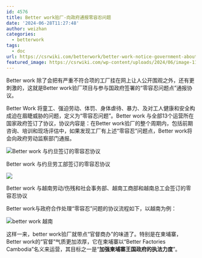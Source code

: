 ```yaml
---
id: 4576
title: Better work验厂-向政府通报零容忍问题
date: '2024-06-28T11:27:48'
author: weizhan
categories:
  - betterwork
tags:
  - doc
url: https://csrwiki.com/betterwork/better-work-notice-government-about-zero-tolerance-violations
featured_image: https://csrwiki.com/wp-content/uploads/2024/06/image-11.png
---
```


Better work 除了会把有严重不符合项的工厂挂在网上让人公开围观之外，还有更刺激的，这就是Better work验厂项目与参与国政府签署的“零容忍问题点”通报协议。

Better Work 将童工、强迫劳动、体罚、身体虐待、暴力、及对工人健康和安全构成迫在眉睫威胁的问题，定义为“零容忍问题”。Better work 与全部13个运营所在国家政府签订了协议，协议内容是：在Better work验厂的整个周期内，包括前期咨询、培训和现场评估中，如果发现工厂有上述“零容忍”问题点，Better work将会向政府劳动监察部门通报。

![Better work 与约旦签订的零容忍协议](https://csrwiki.com/wp-content/uploads/2024/06/image-10.png)

Better work 与约旦劳工部签订的零容忍协议

![](https://csrwiki.com/wp-content/uploads/2024/06/image-11-1024x764.png)

Better work 与越南劳动/伤残和社会事务部、越南工商部和越南总工会签订的零容忍协议

Better work与政府合作处理“零容忍”问题的协议流程如下，以越南为例：

![better work 越南](https://csrwiki.com/wp-content/uploads/2024/06/image-12.png)

这样一来，better work验厂就带点“官督商办”的味道了。特别是在柬埔寨，Better work的“官督”气质更加浓厚，它在柬埔寨以“Better Factories Cambodia”名义来运营，其目标之一是“**加强柬埔寨王国政府的执法力度**”。
